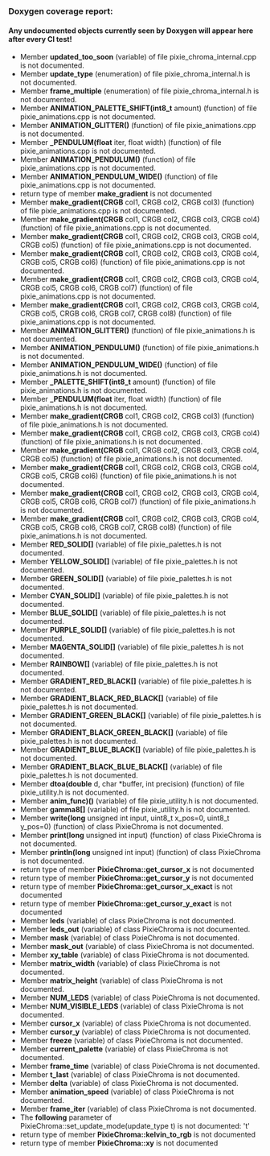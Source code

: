 ### Doxygen coverage report: 
#### Any undocumented objects currently seen by Doxygen will appear here after every CI test!

- Member **updated_too_soon** (variable) of file pixie_chroma_internal.cpp is not documented.
- Member **update_type** (enumeration) of file pixie_chroma_internal.h is not documented.
- Member **frame_multiple** (enumeration) of file pixie_chroma_internal.h is not documented.
- Member **ANIMATION_PALETTE_SHIFT(int8_t** amount) (function) of file pixie_animations.cpp is not documented.
- Member **ANIMATION_GLITTER()** (function) of file pixie_animations.cpp is not documented.
- Member **_PENDULUM(float** iter, float width) (function) of file pixie_animations.cpp is not documented.
- Member **ANIMATION_PENDULUM()** (function) of file pixie_animations.cpp is not documented.
- Member **ANIMATION_PENDULUM_WIDE()** (function) of file pixie_animations.cpp is not documented.
- return type of member **make_gradient** is not documented
- Member **make_gradient(CRGB** col1, CRGB col2, CRGB col3) (function) of file pixie_animations.cpp is not documented.
- Member **make_gradient(CRGB** col1, CRGB col2, CRGB col3, CRGB col4) (function) of file pixie_animations.cpp is not documented.
- Member **make_gradient(CRGB** col1, CRGB col2, CRGB col3, CRGB col4, CRGB col5) (function) of file pixie_animations.cpp is not documented.
- Member **make_gradient(CRGB** col1, CRGB col2, CRGB col3, CRGB col4, CRGB col5, CRGB col6) (function) of file pixie_animations.cpp is not documented.
- Member **make_gradient(CRGB** col1, CRGB col2, CRGB col3, CRGB col4, CRGB col5, CRGB col6, CRGB col7) (function) of file pixie_animations.cpp is not documented.
- Member **make_gradient(CRGB** col1, CRGB col2, CRGB col3, CRGB col4, CRGB col5, CRGB col6, CRGB col7, CRGB col8) (function) of file pixie_animations.cpp is not documented.
- Member **ANIMATION_GLITTER()** (function) of file pixie_animations.h is not documented.
- Member **ANIMATION_PENDULUM()** (function) of file pixie_animations.h is not documented.
- Member **ANIMATION_PENDULUM_WIDE()** (function) of file pixie_animations.h is not documented.
- Member **_PALETTE_SHIFT(int8_t** amount) (function) of file pixie_animations.h is not documented.
- Member **_PENDULUM(float** iter, float width) (function) of file pixie_animations.h is not documented.
- Member **make_gradient(CRGB** col1, CRGB col2, CRGB col3) (function) of file pixie_animations.h is not documented.
- Member **make_gradient(CRGB** col1, CRGB col2, CRGB col3, CRGB col4) (function) of file pixie_animations.h is not documented.
- Member **make_gradient(CRGB** col1, CRGB col2, CRGB col3, CRGB col4, CRGB col5) (function) of file pixie_animations.h is not documented.
- Member **make_gradient(CRGB** col1, CRGB col2, CRGB col3, CRGB col4, CRGB col5, CRGB col6) (function) of file pixie_animations.h is not documented.
- Member **make_gradient(CRGB** col1, CRGB col2, CRGB col3, CRGB col4, CRGB col5, CRGB col6, CRGB col7) (function) of file pixie_animations.h is not documented.
- Member **make_gradient(CRGB** col1, CRGB col2, CRGB col3, CRGB col4, CRGB col5, CRGB col6, CRGB col7, CRGB col8) (function) of file pixie_animations.h is not documented.
- Member **RED_SOLID[]** (variable) of file pixie_palettes.h is not documented.
- Member **YELLOW_SOLID[]** (variable) of file pixie_palettes.h is not documented.
- Member **GREEN_SOLID[]** (variable) of file pixie_palettes.h is not documented.
- Member **CYAN_SOLID[]** (variable) of file pixie_palettes.h is not documented.
- Member **BLUE_SOLID[]** (variable) of file pixie_palettes.h is not documented.
- Member **PURPLE_SOLID[]** (variable) of file pixie_palettes.h is not documented.
- Member **MAGENTA_SOLID[]** (variable) of file pixie_palettes.h is not documented.
- Member **RAINBOW[]** (variable) of file pixie_palettes.h is not documented.
- Member **GRADIENT_RED_BLACK[]** (variable) of file pixie_palettes.h is not documented.
- Member **GRADIENT_BLACK_RED_BLACK[]** (variable) of file pixie_palettes.h is not documented.
- Member **GRADIENT_GREEN_BLACK[]** (variable) of file pixie_palettes.h is not documented.
- Member **GRADIENT_BLACK_GREEN_BLACK[]** (variable) of file pixie_palettes.h is not documented.
- Member **GRADIENT_BLUE_BLACK[]** (variable) of file pixie_palettes.h is not documented.
- Member **GRADIENT_BLACK_BLUE_BLACK[]** (variable) of file pixie_palettes.h is not documented.
- Member **dtoa(double** d, char *buffer, int precision) (function) of file pixie_utility.h is not documented.
- Member **anim_func)()** (variable) of file pixie_utility.h is not documented.
- Member **gamma8[]** (variable) of file pixie_utility.h is not documented.
- Member **write(long** unsigned int input, uint8_t x_pos=0, uint8_t y_pos=0) (function) of class PixieChroma is not documented.
- Member **print(long** unsigned int input) (function) of class PixieChroma is not documented.
- Member **println(long** unsigned int input) (function) of class PixieChroma is not documented.
- return type of member **PixieChroma::get_cursor_x** is not documented
- return type of member **PixieChroma::get_cursor_y** is not documented
- return type of member **PixieChroma::get_cursor_x_exact** is not documented
- return type of member **PixieChroma::get_cursor_y_exact** is not documented
- Member **leds** (variable) of class PixieChroma is not documented.
- Member **leds_out** (variable) of class PixieChroma is not documented.
- Member **mask** (variable) of class PixieChroma is not documented.
- Member **mask_out** (variable) of class PixieChroma is not documented.
- Member **xy_table** (variable) of class PixieChroma is not documented.
- Member **matrix_width** (variable) of class PixieChroma is not documented.
- Member **matrix_height** (variable) of class PixieChroma is not documented.
- Member **NUM_LEDS** (variable) of class PixieChroma is not documented.
- Member **NUM_VISIBLE_LEDS** (variable) of class PixieChroma is not documented.
- Member **cursor_x** (variable) of class PixieChroma is not documented.
- Member **cursor_y** (variable) of class PixieChroma is not documented.
- Member **freeze** (variable) of class PixieChroma is not documented.
- Member **current_palette** (variable) of class PixieChroma is not documented.
- Member **frame_time** (variable) of class PixieChroma is not documented.
- Member **t_last** (variable) of class PixieChroma is not documented.
- Member **delta** (variable) of class PixieChroma is not documented.
- Member **animation_speed** (variable) of class PixieChroma is not documented.
- Member **frame_iter** (variable) of class PixieChroma is not documented.
- The **following** parameter of PixieChroma::set_update_mode(update_type t) is not documented:
  't'
- return type of member **PixieChroma::kelvin_to_rgb** is not documented
- return type of member **PixieChroma::xy** is not documented
